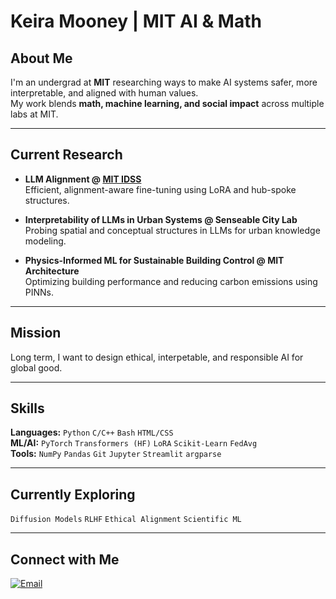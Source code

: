 # Keira Mooney | MIT AI & Math

## About Me  
I'm an undergrad at **MIT** researching ways to make AI systems safer, more interpretable, and aligned with human values.  
My work blends **math, machine learning, and social impact** across multiple labs at MIT.


---

## Current Research

- **LLM Alignment @ [MIT IDSS](https://idss.mit.edu/)**  
  Efficient, alignment-aware fine-tuning using LoRA and hub-spoke structures.
  <!--  
  Focus: Safety, fairness, and robust adaptation across downstream tasks.
  -->
  
- **Interpretability of LLMs in Urban Systems @ Senseable City Lab**  
  Probing spatial and conceptual structures in LLMs for urban knowledge modeling.
  <!--
  Contributions: Data preprocessing, visualization, and research toward publication.
  -->
  
- **Physics-Informed ML for Sustainable Building Control @ MIT Architecture**  
  Optimizing building performance and reducing carbon emissions using PINNs.

---

## Mission
Long term, I want to design ethical, interpetable, and responsible AI for global good.

---

## Skills  

**Languages:** `Python` `C/C++` `Bash` `HTML/CSS`  
**ML/AI:** `PyTorch` `Transformers (HF)` `LoRA` `Scikit-Learn` `FedAvg`  
**Tools:** `NumPy` `Pandas` `Git` `Jupyter` `Streamlit` `argparse`

---

## Currently Exploring
`Diffusion Models` `RLHF` `Ethical Alignment` `Scientific ML`

<!--
---

## 📊 GitHub Stats

<p align="center">
  <img src="https://github-readme-stats.vercel.app/api?username=keiramooney&show_icons=true&theme=radical" width="400"/>
  <img src="https://github-readme-stats.vercel.app/api/top-langs/?username=keiramooney&layout=compact&theme=radical" width="300"/>
</p>
-->
---

## Connect with Me  
[![Email](https://img.shields.io/badge/email-%23ea4aaa?style=for-the-badge&logo=gmail&logoColor=white)](mailto:kmooney@mit.edu)
<!--
[![LinkedIn](https://img.shields.io/badge/linkedin-%230077B5.svg?style=for-the-badge&logo=linkedin&logoColor=white)](https://linkedin.com/in/keiramooney)
-->


